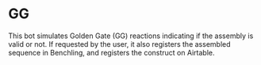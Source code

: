 # GG
This bot simulates Golden Gate (GG) reactions indicating if the assembly is valid or not.
If requested by the user, it also registers the assembled sequence in Benchling, and registers the construct on Airtable.